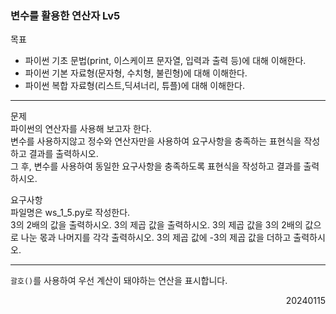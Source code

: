 ### 변수를 활용한 연산자 Lv5
목표  
- 파이썬 기초 문법(print, 이스케이프 문자열, 입력과 출력 등)에 대해 이해한다.
- 파이썬 기본 자료형(문자형, 수치형, 불린형)에 대해 이해한다.
- 파이썬 복합 자료형(리스트,딕셔너리, 튜플)에 대해 이해한다.
---
문제  
파이썬의 연산자를 사용해 보고자 한다.  
변수를 사용하지않고 정수와 연산자만을 사용하여 요구사항을 충족하는 표현식을 작성하고 결과를 출력하시오.  
그 후, 변수를 사용하여 동일한 요구사항을 충족하도록 표현식을 작성하고 결과를 출력하시오.    

요구사항  
파일명은 ws_1_5.py로 작성한다.  
3의 2배의 값을 출력하시오.
3의 제곱 값을 출력하시오.
3의 제곱 값을 3의 2배의 값으로 나눈 몫과 나머지를 각각 출력하시오.
3의 제곱 값에 -3의 제곱 값을 더하고 출력하시오.

---
`괄호()`를 사용하여 우선 계산이 돼야하는 연산을 표시합니다.
<div style="text-align: right">20240115</div>